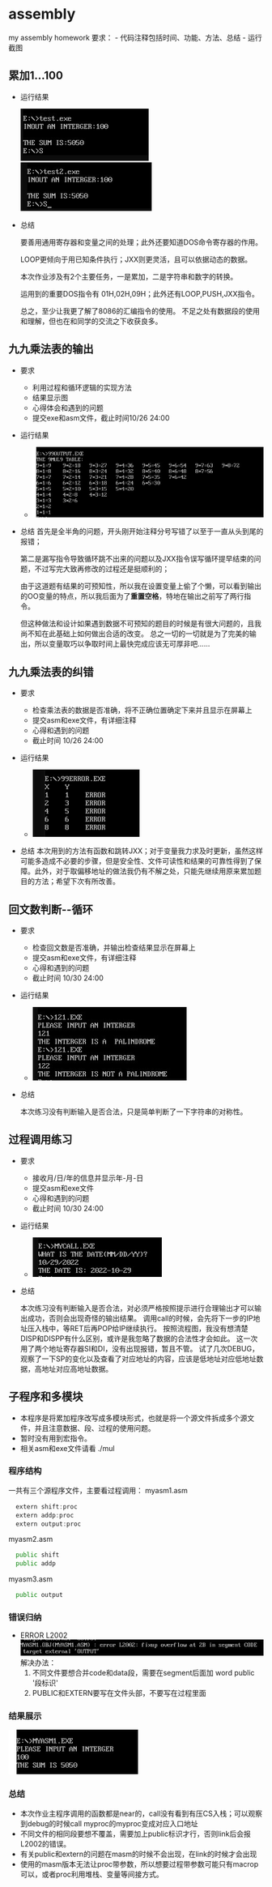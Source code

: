 # assembly

my assembly homework
要求：
    - 代码注释包括时间、功能、方法、总结
    - 运行截图

## 累加1...100

- 运行结果

    ![test](./picture/test.jpg)
    ![test2](./picture/test2.jpg)

- 总结

    要善用通用寄存器和变量之间的处理；此外还要知道DOS命令寄存器的作用。

    LOOP更倾向于用已知条件执行；JXX则更灵活，且可以依据动态的数据。

    本次作业涉及有2个主要任务，一是累加，二是字符串和数字的转换。

    运用到的重要DOS指令有 01H,02H,09H；此外还有LOOP,PUSH,JXX指令。

    总之，至少让我更了解了8086的汇编指令的使用。
    不足之处有数据段的使用和理解，但也在和同学的交流之下收获良多。

## 九九乘法表的输出

- 要求
  - 利用过程和循环逻辑的实现方法
  - 结果显示图
  - 心得体会和遇到的问题
  - 提交exe和asm文件，截止时间10/26 24:00

- 运行结果
  - ![99output](./picture/99output.jpg)
- 总结
  首先是全半角的问题，开头刚开始注释分号写错了以至于一直从头到尾的报错；

  第二是漏写指令导致循环跳不出来的问题以及JXX指令误写循环提早结束的问题，不过写完大致再修改的过程还是挺顺利的；

  由于这道题有结果的可预知性，所以我在设置变量上偷了个懒，可以看到输出的OO变量的特点，所以我后面为了**重置空格**，特地在输出之前写了两行指令。
  
  但这种做法和设计如果遇到数据不可预知的题目的时候是有很大问题的，且我尚不知在此基础上如何做出合适的改变。
  总之一切的一切就是为了完美的输出，所以变量取巧以争取时间上最快完成应该无可厚非吧……

## 九九乘法表的纠错

- 要求
  - 检查乘法表的数据是否准确，将不正确位置确定下来并且显示在屏幕上
  - 提交asm和exe文件，有详细注释
  - 心得和遇到的问题
  - 截止时间 10/26 24:00
- 运行结果
  - ![99error](./picture/99error.jpg)

- 总结
  本次用到的方法有函数和跳转JXX；对于变量我力求及时更新，虽然这样可能多造成不必要的步骤，但是安全性、文件可读性和结果的可靠性得到了保障。此外，对于取偏移地址的做法我仍有不解之处，只能先继续用原来累加题目的方法；希望下次有所改善。

## 回文数判断--循环

- 要求
  - 检查回文数是否准确，并输出检查结果显示在屏幕上
  - 提交asm和exe文件，有详细注释
  - 心得和遇到的问题
  - 截止时间 10/30 24:00
- 运行结果
  - ![121](./picture/121.jpg)

- 总结

  本次练习没有判断输入是否合法，只是简单判断了一下字符串的对称性。

## 过程调用练习

- 要求
  - 接收月/日/年的信息并显示年-月-日
  - 提交asm和exe文件
  - 心得和遇到的问题
  - 截止时间 10/30 24:00
- 运行结果
  - ![mycall](./picture/mycall.jpg)

- 总结

  本次练习没有判断输入是否合法，对必须严格按照提示进行合理输出才可以输出成功，否则会出现奇怪的输出结果。
  调用call的时候，会先将下一步的IP地址压入栈中，等RET后再POP给IP继续执行。
  按照流程图，我没有想清楚DISP和DISPP有什么区别，或许是我忽略了数据的合法性才会如此。
  这一次用了两个地址寄存器SI和DI，没有出现报错，暂且不管。
  试了几次DEBUG，观察了一下SP的变化以及查看了对应地址的内容，应该是低地址对应低地址数据，高地址对应高地址数据。

## 子程序和多模块

- 本程序是将累加程序改写成多模块形式，也就是将一个源文件拆成多个源文件，并且注意数据、段、过程的使用问题。
- 暂时没有用到宏指令。
- 相关asm和exe文件请看 ./mul

### 程序结构

  一共有三个源程序文件，主要看过程调用：
  myasm1.asm

  ```asm
    extern shift:proc
    extern addp:proc
    extern output:proc
  ```

  myasm2.asm

  ```asm
    public shift
    public addp
  ```

  myasm3.asm

  ```asm
    public output
  ```

### 错误归纳

- ERROR L2002
  ![L2002](./picture/L2002.jpg)
  解决办法：
  1. 不同文件要想合并code和data段，需要在segment后面加 word public '段标识'
  2. PUBLIC和EXTERN要写在文件头部，不要写在过程里面

### 结果展示

  ![mul](./picture/mul.jpg)

### 总结

- 本次作业主程序调用的函数都是near的，call没有看到有压CS入栈；可以观察到debug的时候call myproc的myproc变成对应入口地址
- 不同文件的相同段要想不覆盖，需要加上public标识才行，否则link后会报L2002的错误。
- 有关public和extern的问题在masm的时候不会出现，在link的时候才会出现
- 使用的masm版本无法让proc带参数，所以想要过程带参数可能只有macrop可以，或者proc利用堆栈、变量等间接方式。
  